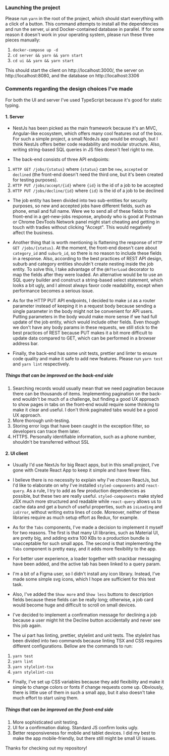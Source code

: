 ### Launching the project

Please run `yarn` in the root of the project, which should start everything with a click of a button. This command attempts to install all the dependencies and run the server, ui and Docker-contained database in parallel. If for some reason it doesn't work in your operating system, please run these three pieces manually:

1. `docker-compose up -d`
2. `cd server && yarn && yarn start`
3. `cd ui && yarn && yarn start`

This should start the client on http://localhost:3000/, the server on http://localhost:8080, and the database on http://localhost:3306

### Comments regarding the design choices I've made

For both the UI and server I've used TypeScript because it's good for static typing.

#### 1. Server

- NestJs has been picked as the main framework because it's an MVC, Angular-like ecosystem, which offers many cool features out of the box. For such a simple project, a small NodeJs app would be enough, but I think NestJs offers better code readability and modular structure. Also, writing string-based SQL queries in JS files doesn't feel right to me.

- The back-end consists of three API endpoints:

1. `HTTP GET /jobs/{status}` where `{status}` can be `new`, `accepted` or `declined` (the front-end doesn't need the third one, but it's been created for testing purposes).
2. `HTTP PUT /jobs/accept/{id}` where `{id}` is the id of a job to be accepted
3. `HTTP PUT /jobs/decline/{id}` where `{id}` is the id of a job to be declined

- The job entity has been divided into two sub-entities for security purposes, so new and accepted jobs have different fields, such as phone, email and full name. Were we to send all of these fields to the front-end in a get-new-jobs response, anybody who is good at Postman or Chrome DevTools Network panel might start cheating and getting in touch with tradies without clicking "Accept". This would negatively affect the business.

- Another thing that is worth mentioning is flattening the response of `HTTP GET /jobs/{status}`. At the moment, the front-end doesn't care about `category_id` and `suburb_id`, so there is no reason to include these fields in a response. Also, according to the best practices of REST API design, suburb and category entities shouldn't create nesting inside the job entity. To solve this, I take advantage of the `@AfterLoad` decorator to map the fields after they were loaded. An alternative would be to use an SQL query builder and construct a string-based select statement, which looks a bit ugly, and I almost always favor code readability, except when performance becomes a serious issue.

- As for the HTTP PUT API endpoints, I decided to make `id` as a router parameter instead of keeping it in a request body because sending a single parameter in the body might not be convenient for API users. Putting parameters in the body would make more sense if we had full update of the job entity, which would include other fields. Even though we don't have any body params in these requests, we still stick to the best practices of REST because PUT makes it a bit more difficult to update data compared to GET, which can be performed in a browser address bar.

- Finally, the back-end has some unit tests, prettier and linter to ensure code quality and make it safe to add new features. Please run `yarn test` and `yarn lint` respectively.

##### Things that can be improved on the back-end side

1. Searching records would usually mean that we need pagination because there can be thousands of items. Implementing pagination on the back-end wouldn't be much of a challenge, but finding a good UX approach to show pages in tabs on the front-end would require some thinking to make it clear and useful. I don't think paginated tabs would be a good UX approach.
2. More thorough unit-testing.
3. Storing error logs that have been caught in the exception filter, so developers can trace them later.
4. HTTPS. Personally identifiable information, such as a phone number, shouldn't be transferred without SSL

#### 2. UI client

- Usually I'd use NextJs for big React apps, but in this small project, I've gone with Create React App to keep it simple and have fewer files.

- I believe there is no necessity to explain why I've chosen ReactJs, but I'd like to elaborate on why I've installed `styled-components` and `react-query`. As a rule, I try to add as few production dependencies as possible, but these two are really useful. `styled-components` make styled JSX much more structured and readable while `react-query` allows us to cache data and get a bunch of useful properties, such as `isLoading` and `isError`, without writing extra lines of code. Moreover, neither of these libraries require as much setup effort as Redux, for example.

- As for the `Tabs` components, I've made a decision to implement it myself for two reasons. The first is that many UI libraries, such as Material UI, are pretty big, and adding extra 100 KBs to a production bundle is unacceptable for such small apps. The second is that implementing the `Tabs` component is pretty easy, and it adds more flexibility to the app.

- For better user experience, a loader together with snackbar messaging have been added, and the active tab has been linked to a query param.

- I'm a bit of a Figma user, so I didn't install any icon library. Instead, I've made some simple svg icons, which I hope are sufficient for this test task.

- Also, I've added the `Show more` and `Show less` buttons to description fields because these fields can be really long; otherwise, a job card would become huge and difficult to scroll on small devices.

- I've decided to implement a confirmation message for declining a job because a user might hit the Decline button accidentally and never see this job again.

- The ui part has linting, prettier, stylelint and unit tests. The stylelint has been divided into two commands because linting TSX and CSS requires different configurations.
  Bellow are the commands to run:

1. `yarn test`
2. `yarn lint`
3. `yarn stylelint-tsx`
4. `yarn stylelint-css`

- Finally, I've set up CSS variables because they add flexibility and make it simple to change colors or fonts if change requests come up. Obviously, there is little use of them in such a small app, but it also doesn't take much effort to start using them.

##### Things that can be improved on the front-end side

1. More sophisticated unit testing.
2. UI for a confirmation dialog. Standard JS confirm looks ugly.
3. Better responsiveness for mobile and tablet devices. I did my best to make the app mobile-friendly, but there still might be small UI issues.

Thanks for checking out my repository!
